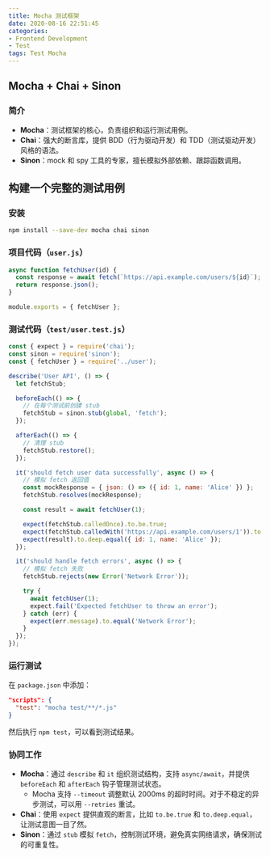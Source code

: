```yaml
---
title: Mocha 测试框架
date: 2020-08-16 22:51:45
categories: 
- Frontend Development 
- Test
tags: Test Mocha
---
```



## Mocha + Chai + Sinon

### 简介
- **Mocha**：测试框架的核心，负责组织和运行测试用例。
- **Chai**：强大的断言库，提供 BDD（行为驱动开发）和 TDD（测试驱动开发）风格的语法。
- **Sinon**：mock 和 spy 工具的专家，擅长模拟外部依赖、跟踪函数调用。

## 构建一个完整的测试用例

### 安装
```bash
npm install --save-dev mocha chai sinon
```

### 项目代码（`user.js`）
```javascript
async function fetchUser(id) {
  const response = await fetch(`https://api.example.com/users/${id}`);
  return response.json();
}

module.exports = { fetchUser };
```

### 测试代码（`test/user.test.js`）
```javascript
const { expect } = require('chai');
const sinon = require('sinon');
const { fetchUser } = require('../user');

describe('User API', () => {
  let fetchStub;

  beforeEach(() => {
    // 在每个测试前创建 stub
    fetchStub = sinon.stub(global, 'fetch');
  });

  afterEach(() => {
    // 清理 stub
    fetchStub.restore();
  });

  it('should fetch user data successfully', async () => {
    // 模拟 fetch 返回值
    const mockResponse = { json: () => ({ id: 1, name: 'Alice' }) };
    fetchStub.resolves(mockResponse);

    const result = await fetchUser(1);

    expect(fetchStub.calledOnce).to.be.true;
    expect(fetchStub.calledWith('https://api.example.com/users/1')).to.be.true;
    expect(result).to.deep.equal({ id: 1, name: 'Alice' });
  });

  it('should handle fetch errors', async () => {
    // 模拟 fetch 失败
    fetchStub.rejects(new Error('Network Error'));

    try {
      await fetchUser(1);
      expect.fail('Expected fetchUser to throw an error');
    } catch (err) {
      expect(err.message).to.equal('Network Error');
    }
  });
});
```

### 运行测试
在 `package.json` 中添加：
```json
"scripts": {
  "test": "mocha test/**/*.js"
}
```
然后执行 `npm test`，可以看到测试结果。

### 协同工作
- **Mocha**：通过 `describe` 和 `it` 组织测试结构，支持 `async/await`，并提供 `beforeEach` 和 `afterEach` 钩子管理测试状态。
  - Mocha 支持 `--timeout` 调整默认 2000ms 的超时时间。对于不稳定的异步测试，可以用 `--retries` 重试。
- **Chai**：使用 `expect` 提供直观的断言，比如 `to.be.true` 和 `to.deep.equal`，让测试意图一目了然。
- **Sinon**：通过 `stub` 模拟 `fetch`，控制测试环境，避免真实网络请求，确保测试的可重复性。